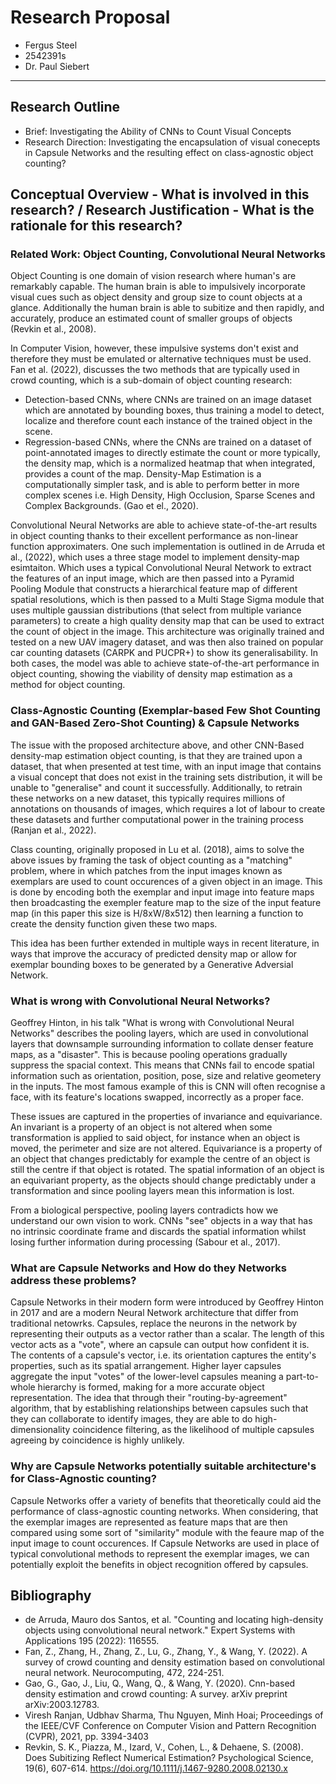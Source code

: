 # Research Proposal

* Fergus Steel
* 2542391s
* Dr. Paul Siebert
------------

## Research Outline

* Brief: Investigating the Ability of CNNs to Count Visual Concepts
* Research Direction: Investigating the encapsulation of visual conecepts in Capsule Networks and the resulting effect on class-agnostic object counting?

## Conceptual Overview - What is involved in this research? / Research Justification - What is the rationale for this research?

### Related Work: Object Counting, Convolutional Neural Networks 

Object Counting is one domain of vision research where human's are remarkably capable. The human brain is able to impulsively incorporate visual cues such as object density and group size to count objects at a glance. Additionally the human brain is able to subitize and then rapidly, and accurately, produce an estimated count of smaller groups of objects (Revkin et al., 2008).

In Computer Vision, however, these impulsive systems don't exist and therefore they must be emulated or alternative techniques must be used. Fan et al. (2022), discusses the two methods that are typically used in crowd counting, which is a sub-domain of object counting research: 
* Detection-based CNNs, where CNNs are trained on an image dataset which are annotated by bounding boxes, thus training a model to detect, localize and therefore count each instance of the trained object in the scene.
* Regression-based CNNs, where the CNNs are trained on a dataset of point-annotated images to directly estimate the count or more typically, the density map, which is a normalized heatmap that when integrated, provides a count of the map.
Density-Map Estimation is a computationally simpler task, and is able to perform better in more complex scenes i.e. High Density, High Occlusion, Sparse Scenes and Complex Backgrounds. (Gao et el., 2020).

Convolutional Neural Networks are able to achieve state-of-the-art results in object counting thanks to their excellent performance as non-linear function approximaters. One such implementation is outlined in de Arruda et al., (2022), which uses a three stage model to implement density-map esimtaiton. Which uses a typical Convolutional Neural Network to extract the features of an input image, which are then passed into a Pyramid Pooling Module that constructs a hierarchical feature map of different spatial resolutions, which is then passed to a Multi Stage Sigma module that uses multiple gaussian distributions (that select from multiple variance parameters) to create a high quality density map that can be used to extract the count of object in the image. This architecture was originally trained and tested on a new UAV imagery dataset, and was then also trained on popular car counting datasets (CARPK and PUCPR+) to show its generalisability. In both cases, the model was able to achieve state-of-the-art performance in object counting, showing the viability of density map estimation as a method for object counting. 

### Class-Agnostic Counting (Exemplar-based Few Shot Counting and GAN-Based Zero-Shot Counting) & Capsule Networks

The issue with the proposed architecture above, and other CNN-Based density-map estimation object counting, is that they are trained upon a dataset, that when presented at test time, with an input image that contains a visual concept that does not exist in the training sets distribution, it will be unable to "generalise" and count it successfully. Additionally, to retrain these networks on a new dataset, this typically requires millions of annotations on thousands of images, which requires a lot of labour to create these datasets and further computational power in the training process (Ranjan et al., 2022).

Class counting, originally proposed in Lu et al. (2018), aims to solve the above issues by framing the task of object counting as a "matching" problem, where in which patches from the input images known as exemplars are used to count occurences of a given object in an image. This is done by encoding both the exemplar and input image into feature maps then broadcasting the exempler feature map to the size of the input feature map (in this paper this size is H/8xW/8x512) then learning a function to create the density function given these two maps.

This idea has been further extended in multiple ways in recent literature, in ways that improve the accuracy of predicted density map or allow for exemplar bounding boxes to be generated by a Generative Adversial Network. 


### What is wrong with Convolutional Neural Networks?

Geoffrey Hinton, in his talk "What is wrong with Convolutional Neural Networks" describes the pooling layers, which are used in convolutional layers that downsample surrounding information to collate denser feature maps, as a "disaster". This is because pooling operations gradually suppress the spacial context. This means that CNNs fail to encode spatial information such as orientation, position, pose, size and relative geometery in the inputs. The most famous example of this is CNN will often recognise a face, with its feature's locations swapped, incorrectly as a proper face.

These issues are captured in the properties of invariance and equivariance. An invariant is a property of an object is not altered when some transformation is applied to said object, for instance when an object is moved, the perimeter and size are not altered. Equivariance is a property of an object that changes predictably for example the centre of an object is still the centre if that object is rotated. The spatial information of an object is an equivariant property, as the objects should change predictably under a transformation and since pooling layers mean this information is lost.

From a biological perspective, pooling layers contradicts how we understand our own vision to work. CNNs "see" objects in a way that has no intrinsic coordinate frame and discards the spatial information whilst losing further information during processing (Sabour et al., 2017).

### What are Capsule Networks and How do they Networks address these problems?

Capsule Networks in their modern form were introduced by Geoffrey Hinton in 2017 and are a modern Neural Network architecture that differ from traditional netowrks. Capsules, replace the neurons in the network by representing their outputs as a vector rather than a scalar. The length of this vector acts as a "vote", where an capsule can output how confident it is. The contents of a capsule's vector, i.e. its orientation captures the entity's properties, such as its spatial arrangement. Higher layer capsules aggregate the input "votes" of the lower-level capsules meaning a part-to-whole hierarchy is formed, making for a more accurate object representation. 
The idea that through their "routing-by-agreement" algorithm, that by establishing relationships between capsules such that they can collaborate to identify images, they are able to do high-dimensionality coincidence filtering, as the likelihood of multiple capsules agreeing by coincidence is highly unlikely.

### Why are Capsule Networks potentially suitable architecture's for Class-Agnostic counting?

Capsule Networks offer a variety of benefits that theoretically could aid the performance of class-agnostic counting networks. When considering, that the exemplar images are represented as feature maps that are then compared using some sort of "similarity" module with the feaure map of the input image to count occurences. If Capsule Networks are used in place of typical convolutional methods to represent the exemplar images, we can potentially exploit the benefits in object recognition offered by capsules.

## Bibliography

* de Arruda, Mauro dos Santos, et al. "Counting and locating high-density objects using convolutional neural network." Expert Systems with Applications 195 (2022): 116555.
* Fan, Z., Zhang, H., Zhang, Z., Lu, G., Zhang, Y., & Wang, Y. (2022). A survey of crowd counting and density estimation based on convolutional neural network. Neurocomputing, 472, 224-251.
* Gao, G., Gao, J., Liu, Q., Wang, Q., & Wang, Y. (2020). Cnn-based density estimation and crowd counting: A survey. arXiv preprint arXiv:2003.12783.
* Viresh Ranjan, Udbhav Sharma, Thu Nguyen, Minh Hoai; Proceedings of the IEEE/CVF Conference on Computer Vision and Pattern Recognition (CVPR), 2021, pp. 3394-3403
* Revkin, S. K., Piazza, M., Izard, V., Cohen, L., & Dehaene, S. (2008). Does Subitizing Reflect Numerical Estimation? Psychological Science, 19(6), 607-614. https://doi.org/10.1111/j.1467-9280.2008.02130.x
